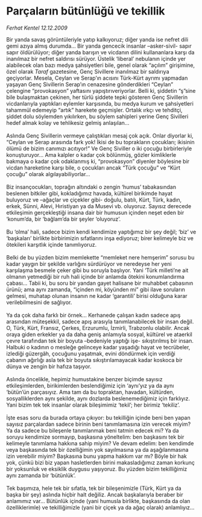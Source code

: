 # Parçaların bütünlüğü ve tekillik

*Ferhat Kentel 12.12.2009*

<div class="yazi">Bir yanda savaş görüntüleriyle yatıp kalkıyoruz; diğer yanda ise nefret dili gemi azıya almış durumda... Bir yanda gencecik insanlar –asker-sivil- sapır sapır öldürülüyor; diğer yanda barışın ve vicdanın dilini kullananlara karşı da inanılmaz bir nefret saldırısı sürüyor. Üstelik ‘liberal’ nebulanın içinde yer alabilecek olan bazı medya şahsiyetleri bile, genel olarak “açılım” girişimine, özel olarak <i>Taraf</i> gazetesine, Genç Sivillere inanılmaz bir saldırıya geçiyorlar. Mesela, Ceylan ve Serap’ın acısını Türk-Kürt ayrımı yapmadan yaşayan Genç Sivillerin Serap’ın cenazesine gönderdikleri “Ceylan” çelengine “provokasyon” yaftasını yapıştırıveriyorlar. Belli ki, şiddetin “ş”sine bile bulaşmaktan çekinen, her türlü şiddete tepki gösteren Genç Sivillerin vicdanlarıyla yaptıkları eylemler karşısında, bu medya kurum ve şahsiyetleri tahammül edemeyip “artık” harekete geçmişler. Ortalık ırkçı ve tehditçi, şiddet dolu söylemden yıkılırken, bu söylem sahipleri yerine Genç Sivilleri hedef almak kolay ve tehlikesiz gelmiş anlaşılan... <br/><br/>Aslında Genç Sivillerin vermeye çalıştıkları mesaj çok açık. Onlar diyorlar ki, “Ceylan ve Serap arasında fark yok! İkisi de bu toprakların çocukları; ikisinin ölümü de bizim canımızı acıtıyor!” Ve Genç Siviller o iki çocuğu birbirleriyle konuşturuyor... Ama kalpler o kadar çok bölünmüş, gözler kimliklerle bakmaya o kadar çok odaklanmış ki, “provokasyon” diyenler böylesine bir vicdan hareketine karşı bile, o çocukları ancak “Türk çocuğu” ve “Kürt çocuğu” olarak algılayabiliyorlar... <br/><br/>Biz insançocukları, toprağın altındaki o zengin ‘humus’ tabakasından beslenen bitkiler gibi, kokladığımız havada, kültürel birikimde hayat buluyoruz ve –ağaçlar ve çiçekler gibi- doğulu, batılı, Kürt, Türk, kadın, erkek, Sünni, Alevi, Hıristiyan ya da Musevi vb. oluyoruz. Sayısız derecede etkileşimin gerçekleştiği insana dair bir humusun içinden neşet eden bir ‘konum’da, bir ‘bağlam’da bir şeyler ‘oluyoruz’. <br/><br/>Bu ‘olma’ hali, sadece bizim kendi kendimize yaptığımız bir şey değil; ‘biz’ ve ‘başkaları’ birlikte birbirimizin sıfatlarını inşa ediyoruz; birer kelimeyle biz ve ötekileri karşıtlık içinde tanımlıyoruz. <br/><br/>Belki de bu yüzden bizim memlekette “memleket nere hemşerim” sorusu bu kadar yaygın bir şekilde varlığını sürdürüyor ve neredeyse her yeni karşılaşma besmele çeker gibi bu soruyla başlıyor. Yani ‘Türk milleti’ne ait olmanın yetmediği bir ruh hali içinde bir anlamda ötekini konumlandırma çabası... Tabii ki, bu soru bir yandan gayet halisane bir muhabbet çabasının ürünü; ama aynı zamanda, “içinden mi, köyünden mi” gibi ilave soruların gelmesi, muhatap olunan insanın ne kadar ‘garantili’ birisi olduğuna karar verilebilmesini de sağlıyor. <br/><br/>Ya da çok daha farklı bir örnek... Kerhanede çalışan kadın sadece apış arasından müteşekkil, sadece apış arasıyla tanımlanabilecek bir insan değil. O, Türk, Kürt, Fransız, Çerkes, Erzurumlu, İzmirli, Trabzonlu olabilir. Ancak oraya giden erkekler ya da daha geniş anlamıyla sosyal, kültürel ve ataerkil çevre tarafından tek bir boyuta –bedeniyle yaptığı işe- sıkıştırılmış bir insan. Halbuki o kadının o mesleğe gelinceye kadar yaşadığı hayat ve tecrübeler, izlediği güzergâh, çocuğunu yaşatmak, evini döndürmek için verdiği çabanın ağırlığı asla tek bir boyuta sıkıştırılamayacak kadar koskoca bir dünya ve zengin bir hafıza taşıyor. <br/><br/>Aslında öncelikle, hepimiz humustakine benzer biçimde sayısız etkileşimlerden, birikimlerden beslendiğimiz için ‘aynı’yız ya da aynı ‘bütün’ün parçasıyız. Ama tam da bu topraktan, havadan, kültürden, sosyalliklerden aynı şekilde, aynı dozlarda beslenemediğimiz için farklıyız. Yani bizim tek tek insanlar olarak bileşimimiz ‘tekil’; her birimiz ‘tekiliz’. <br/><br/>İşte esas soru da burada ortaya çıkıyor: bu tekilliğin içinde beni ben yapan sayısız parçalardan sadece birinin beni tanımlamasına izin verecek miyim? Ya da sadece bu bileşenle tanımlanmak beni tatmin edecek mi? Ya da soruyu kendimize sormayıp, başkasına yöneltelim: ben başkasını tek bir kelimeyle tanımlama hakkına sahip miyim? Ve devam edelim: ben kendimde veya başkasında tek bir özelliğimin yok sayılmasına ya da aşağılanmasına izin verebilir miyim? Başkasına bunu yapma hakkım var mı? Böyle bir hak yok, çünkü bizi biz yapan hasletlerden birini makasladığımız zaman korkunç bir yoksunluk ve eksiklik duygusu yaşıyoruz. Bu yüzden bizim tekilliğimiz aynı zamanda bir ‘bütünlük’. <br/><br/>Tek başımıza, hele tek bir sıfatla, tek bir bileşenimizle (Türk, Kürt ya da başka bir şey) aslında hiçbir halt değiliz. Ancak başkalarıyla beraber bir anlamımız var... Bütünlük içinde (yani humusla birlikte, başkasında da olan özelliklerimle) ve tekilliğimizle (yani bir çiçek ya da ağaç olarak) anlamlıyız...
              </div>
